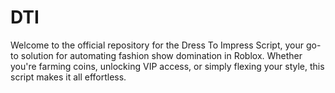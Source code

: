 # DTI
Welcome to the official repository for the Dress To Impress Script, your go-to solution for automating fashion show domination in Roblox. Whether you're farming coins, unlocking VIP access, or simply flexing your style, this script makes it all effortless.
